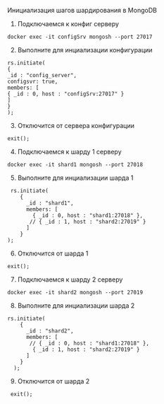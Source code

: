 Инициализация шагов шардирования в MongoDB

1. Подключаемся к конфиг серверу
```shell
docker exec -it configSrv mongosh --port 27017
```

2. Выполните для инциализации конфигурации
```shell
rs.initiate(
{
_id : "config_server",
configsvr: true,
members: [
{ _id : 0, host : "configSrv:27017" }
]
}
);
```
3. Отключится от сервера конфигурации
```shell
exit(); 
```

4. Подключаемся к шарду 1 серверу

```shell
docker exec -it shard1 mongosh --port 27018
```
5. Выполните для инциализации шарда 1
```shell
 rs.initiate(
    {
      _id : "shard1",
      members: [
        { _id : 0, host : "shard1:27018" },
       // { _id : 1, host : "shard2:27019" }
      ]
    }
);
```  
6. Отключится от шарда 1
```shell
exit();
```
7. Подключаемся к шарду 2 серверу
```shell
docker exec -it shard2 mongosh --port 27019
```
8. Выполните для инциализации шарда 2
```shell
rs.initiate(
    {
      _id : "shard2",
      members: [
       // { _id : 0, host : "shard1:27018" },
        { _id : 1, host : "shard2:27019" }
      ]
    }
  );
```
9. Отключится от шарда 2
```shell
 exit();
```